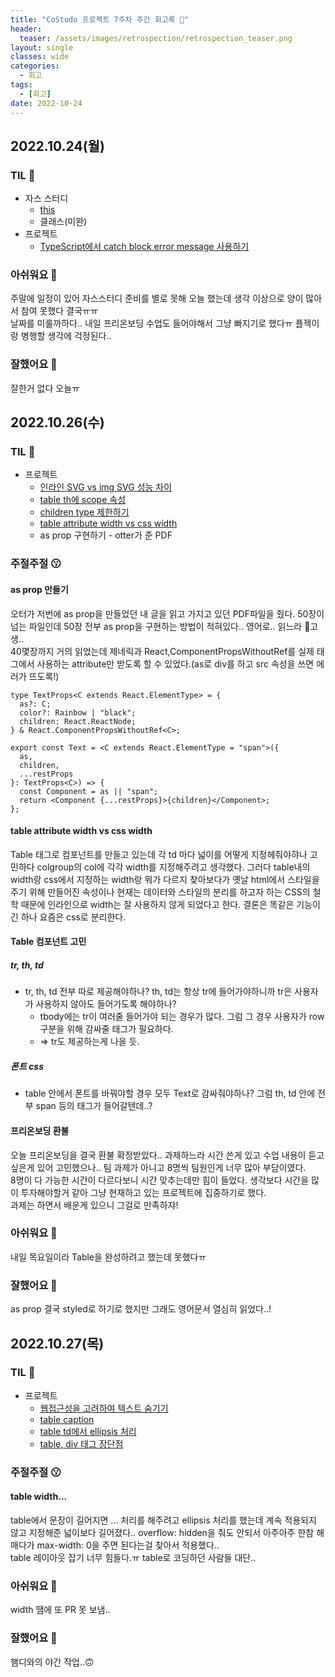 ```yaml
---
title: "CoStudo 프로젝트 7주차 주간 회고록 🙂"
header:
  teaser: /assets/images/retrospection/retrospection_teaser.png
layout: single
classes: wide
categories:
  - 회고
tags:
  - [회고]
date: 2022-10-24
---
```


## 2022.10.24(월)

### TIL 🧐

- 자스 스터디
  - [this](https://donyy.notion.site/22-this-9ca1064041bb4d958dc7c507dcea8d71)
  - 클래스(미완)
- 프로젝트
  - [TypeScript에서 catch block error message 사용하기](https://immigration9.github.io/typescript/2022/01/09/error-typescript.html)

### 아쉬워요 🙁

주말에 일정이 있어 자스스터디 준비를 별로 못해 오늘 했는데 생각 이상으로 양이 많아서 참여 못했다 결국ㅠㅠ  
날짜를 미룰까하다.. 내일 프리온보딩 수업도 들어야해서 그냥 빠지기로 했다ㅠ 플젝이랑 병행할 생각에 걱정된다..

### 잘했어요 🙂

잘한거 없다 오늘ㅠ

## 2022.10.26(수)

### TIL 🧐

- 프로젝트
  - [인라인 SVG vs img SVG 성능 차이](https://stackoverflow.com/questions/23210126/inline-svg-vs-svg-file-performance)
  - [table th에 scope 속성](http://www.tcpschool.com/html-tag-attrs/th-scope)
  - [children type 제한하기](https://stackoverflow.com/questions/59381291/react-typescript-only-allow-children-of-specific-type)
  - [table attribute width vs css width](https://stackoverflow.com/questions/22965604/difference-between-table-width-and-style-width)
  - as prop 구현하기 - otter가 준 PDF

### 주절주절 😗

#### as prop 만들기

오터가 저번에 as prop을 만들었던 내 글을 읽고 가지고 있던 PDF파일을 줬다. 50장이 넘는 파일인데 50장 전부 as prop을 구현하는 방법이 적혀있다.. 영어로.. 읽느라 🐶고생..  
40몇장까지 거의 읽었는데 제네릭과 React,ComponentPropsWithoutRef를 실제 태그에서 사용하는 attribute만 받도록 할 수 있었다.(as로 div를 하고 src 속성을 쓰면 에러가 뜨도록!)

```tsx
type TextProps<C extends React.ElementType> = {
  as?: C;
  color?: Rainbow | "black";
  children: React.ReactNode;
} & React.ComponentPropsWithoutRef<C>;

export const Text = <C extends React.ElementType = "span">({
  as,
  children,
  ...restProps
}: TextProps<C>) => {
  const Component = as || "span";
  return <Component {...restProps}>{children}</Component>;
};
```

#### table attribute width vs css width

Table 태그로 컴포넌트를 만들고 있는데 각 td 마다 넓이를 어떻게 지정헤줘야햐나 고민하다 colgroup의 col에 각각 width를 지정해주려고 생각했다. 그러다 table내의 width랑 css에서 지정하는 width랑 뭐가 다르지 찾아보다가 옛날 html에서 스타일을 주기 위해 만들어진 속성이나 현재는 데이터와 스타일의 분리를 하고자 하는 CSS의 철학 때문에 인라인으로 width는 잘 사용하지 않게 되었다고 한다. 결론은 똑같은 기능이긴 하나 요즘은 css로 분리한다.

#### Table 컴포넌트 고민

##### tr, th, td

- tr, th, td 전부 따로 제공해야하나? th, td는 항상 tr에 들어가야하니까 tr은 사용자가 사용하지 않아도 들어가도록 해야하나?
  - tbody에는 tr이 여러줄 들어가야 되는 경우가 많다. 그럼 그 경우 사용자가 row 구분을 위해 감싸줄 태그가 필요하다.
  - ⇒ tr도 제공하는게 나을 듯.

##### 폰트 css

- table 안에서 폰트를 바꿔야할 경우 모두 Text로 감싸줘야하나? 그럼 th, td 안에 전부 span 등의 태그가 들어갈텐데..?

#### 프리온보딩 환불

오늘 프리온보딩을 결국 환불 확정받았다.. 과제하느라 시간 쓴게 있고 수업 내용이 듣고 싶은게 있어 고민했으나.. 팀 과제가 아니고 8명씩 팀원인게 너무 많아 부담이였다.  
8명이 다 가능한 시간이 다르다보니 시간 맞추는데만 힘이 들었다. 생각보다 시간을 많이 투자해야할거 같아 그냥 현재하고 있는 프로젝트에 집중하기로 했다.  
과제는 하면서 배운게 있으니 그걸로 만족하쟈!

### 아쉬워요 🙁

내일 목요일이라 Table을 완성하려고 했는데 못했다ㅠ

### 잘했어요 🙂

as prop 결국 styled로 하기로 했지만 그래도 영어문서 열심히 읽었다..!

## 2022.10.27(목)

### TIL 🧐

- 프로젝트
  - [웹접근성을 고려하여 텍스트 숨기기](https://bangj.tistory.com/121)
  - [table caption](https://developer.mozilla.org/en-US/docs/Web/HTML/Element/caption)
  - [table td에서 ellipsis 처리](https://www.thewordcracker.com/miscellaneous/create-css-tables-without-using-html-tables/)
  - [table, div 태그 장단점](https://velog.io/@hae111/CSStable-div-%ED%83%9C%EA%B7%B8-%EC%9E%A5%EB%8B%A8%EC%A0%90)

### 주절주절 😗

#### table width...

table에서 문장이 길어지면 ... 처리를 해주려고 ellipsis 처리를 했는데 계속 적용되지 않고 지정해준 넓이보다 길어졌다.. overflow: hidden을 줘도 안되서 아주아주 한참 해매다가 max-width: 0을 주면 된다는걸 찾아서 적용했다..  
table 레이아웃 잡기 너무 힘들다.ㅠ table로 코딩하던 사람들 대단..

### 아쉬워요 🙁

width 땜에 또 PR 못 보냄..

### 잘했어요 🙂

햄디와의 야간 작업..🙃
